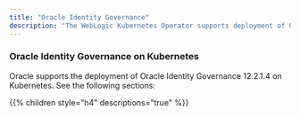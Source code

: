 ```yaml
---
title: "Oracle Identity Governance"
description: "The WebLogic Kubernetes Operator supports deployment of Oracle Identity Governance (OIG)."
---
```


### Oracle Identity Governance on Kubernetes

Oracle supports the deployment of Oracle Identity Governance 12.2.1.4 on Kubernetes. See the following sections:

{{% children style="h4" descriptions="true" %}}